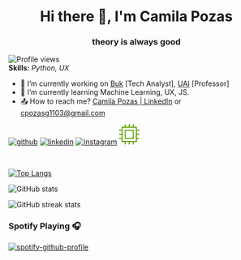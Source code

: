 <h1 align = "center"> Hi there 👋, I'm Camila Pozas</h1>
<h3 align = "center"> theory is always good </h3>

![Profile views](https://gpvc.arturio.dev/camipozas)  
**Skills:** *Python, UX*

- 🔭 I’m currently working on [Buk](https://www.buk.cl/) [Tech Analyst], [UAI](https://www.uai.cl/) [Professor]
- 🌱 I’m currently learning Machine Learning, UX, JS. 
- 📤 How to reach me? [Camila Pozas | LinkedIn](https://www.linkedin.com/in/camila-pozas-garcia/) or [cpozasg1103@gmail.com](cpozasg1103@gmail.com)


[<img src='https://cdn.jsdelivr.net/npm/simple-icons@3.0.1/icons/github.svg' alt='github' height='40'>](https://github.com/camipozas)  [<img src='https://cdn.jsdelivr.net/npm/simple-icons@3.0.1/icons/linkedin.svg' alt='linkedin' height='40'>](https://www.linkedin.com/in/https://www.linkedin.com/in/camila-pozas-garcia//)  [<img src='https://cdn.jsdelivr.net/npm/simple-icons@3.0.1/icons/instagram.svg' alt='instagram' height='40'>](https://www.instagram.com/https://www.instagram.com/camipozas_//)  <img src='https://raw.githubusercontent.com/acervenky/animated-github-badges/master/assets/devbadge.gif' width='40' height='40'>

<a href='https://github.com/pricing'></a> 

[![Top Langs](https://github-readme-stats.vercel.app/api/top-langs/?username=camipozas)](https://github.com/anuraghazra/github-readme-stats)

![GitHub stats](https://github-readme-stats.vercel.app/api?username=camipozas&show_icons=true)

![GitHub streak stats](https://github-readme-streak-stats.herokuapp.com/?user=camipozas)  

### Spotify Playing 🎧
[![spotify-github-profile](https://spotify-github-profile.vercel.app/api/view?uid=camipozas11&cover_image=true&theme=novatorem&bar_color=53b14f&bar_color_cover=true)](https://spotify-github-profile.vercel.app/api/view?uid=camipozas11&redirect=true)
